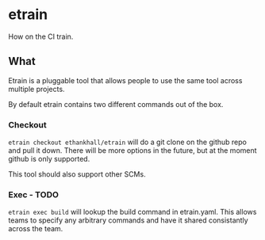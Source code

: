 # etrain

How on the CI train.

## What
Etrain is a pluggable tool that allows people to use the same tool across multiple projects.

By default etrain contains two different commands out of the box.

### Checkout
`etrain checkout ethankhall/etrain` will do a git clone on the github repo and pull it down. There will be more options in
the future, but at the moment github is only supported.

This tool should also support other SCMs.

### Exec - TODO
`etrain exec build` will lookup the build command in etrain.yaml. This allows teams to specify any arbitrary commands and have it shared consistantly across the team.